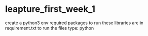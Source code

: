 # leapture_first_week_1

create a python3 env
required packages to run these libraries are in requirement.txt 
to run the files type:
python <filename>
